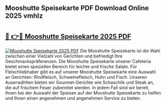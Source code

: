 ## Mooshutte Speisekarte PDF Download Online 2025 vmhIz

# <h2><a href="http://gc9hxw.nevu.top/?p=Mooshutte+Speisekarte">🔗 👉🔴 Mooshutte Speisekarte 2025 PDF</a></h2>

[![Mooshutte Speisekarte 2025 PDF](https://i.imgur.com/dBaPXMq.png)](http://gc9hxw.nevu.top/?p=Mooshutte+Speisekarte)
Die Mooshutte Speisekarte ist die Wahl zwischen einer Vielzahl von Gerichten und befriedigt Ihre Geschmackspräferenzen. Die Mooshutte Speisekarte unserer Cafeteria bietet einen speziellen Bereich für leichte und frische Salate. Für Fleischliebhaber gibt es auf unserer Mooshutte Speisekarte eine Auswahl an Gerichten: Rindfleisch, Schweinefleisch, Huhn und Fisch. Unseren Auserwählten bieten wir Gourmet-Gerichte wie Schaschlik und Steak an, die auf frischem Feuer zubereitet werden. In jedem Fall sind wir bereit, Ihnen bei der Auswahl der Speisen auf der Mooshutte Speisekarte zu helfen und Ihnen einen angenehmen und angenehmen Service zu bieten.
